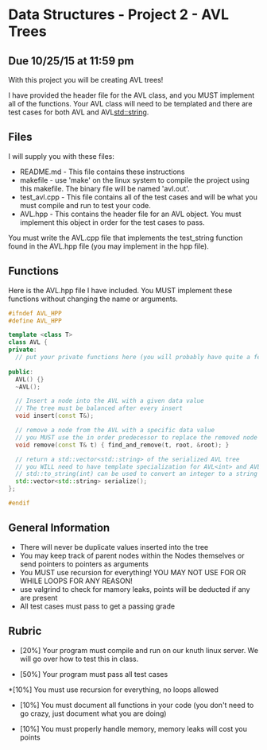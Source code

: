 # Data Structures - Project 2 - AVL Trees
## Due 10/25/15 at 11:59 pm

With this project you will be creating AVL trees!

I have provided the header file for the AVL class, and you MUST implement all of the functions.
Your AVL class will need to be templated and there are test cases for both AVL<int> and AVL<std::string>.

## Files

I will supply you with these files:

 * README.md - This file contains these instructions
 * makefile - use 'make' on the linux system to compile the project using this makefile.  The binary file will be named 'avl.out'.
 * test_avl.cpp - This file contains all of the test cases and will be what you must compile and run to test your code.
 * AVL.hpp - This contains the header file for an AVL object. You must implement this object in order for the test cases to pass.

You must write the AVL.cpp file that implements the test_string function found in the AVL.hpp file (you may implement in the hpp file).

## Functions

Here is the AVL.hpp file I have included.  You MUST implement these functions without changing the name or arguments.

```c++
#ifndef AVL_HPP
#define AVL_HPP

template <class T>
class AVL {
private:
  // put your private functions here (you will probably have quite a few)
  
public:
  AVL() {}
  ~AVL();

  // Insert a node into the AVL with a given data value
  // The tree must be balanced after every insert
  void insert(const T&);

  // remove a node from the AVL with a specific data value
  // you MUST use the in order predecessor to replace the removed node
  void remove(const T& t) { find_and_remove(t, root, &root); }

  // return a std::vector<std::string> of the serialized AVL tree
  // you WILL need to have template specialization for AVL<int> and AVL<std::string>
  // std::to_string(int) can be used to convert an integer to a string
  std::vector<std::string> serialize();
};

#endif
```

## General Information

  * There will never be duplicate values inserted into the tree
  * You may keep track of parent nodes within the Nodes themselves or send pointers to pointers as arguments
  * You MUST use recursion for everything!  YOU MAY NOT USE FOR OR WHILE LOOPS FOR ANY REASON!
  * use valgrind to check for mamory leaks, points will be deducted if any are present
  * All test cases must pass to get a passing grade

## Rubric

 * [20%] Your program must compile and run on our knuth linux server. We will go over how to test this in class. 

 * [50%] Your program must pass all test cases

  *[10%] You must use recursion for everything, no loops allowed

 * [10%] You must document all functions in your code (you don't need to go crazy, just document what you are doing)

 * [10%] You must properly handle memory, memory leaks will cost you points


